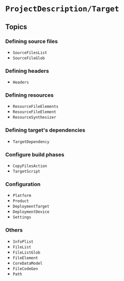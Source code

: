 # ``ProjectDescription/Target``

## Topics

### Defining source files

- ``SourceFilesList``
- ``SourceFileGlob``

### Defining headers

- ``Headers``

### Defining resources

- ``ResourceFileElements``
- ``ResourceFileElement``
- ``ResourceSynthesizer``

### Defining target's dependencies

- ``TargetDependency``

### Configure build phases

- ``CopyFilesAction``
- ``TargetScript``

### Configuration

- ``Platform``
- ``Product``
- ``DeploymentTarget``
- ``DeploymentDevice``
- ``Settings``

### Others

- ``InfoPlist``
- ``FileList``
- ``FileListGlob``
- ``FileElement``
- ``CoreDataModel``
- ``FileCodeGen``
- ``Path``
